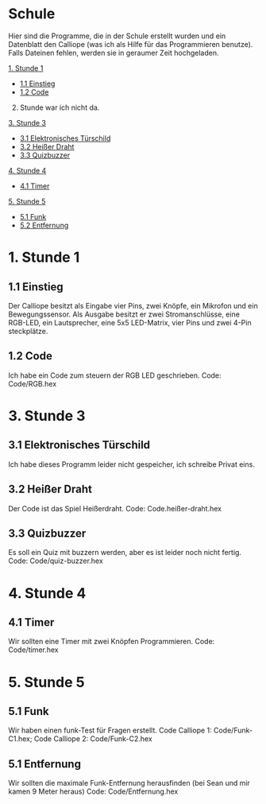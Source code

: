 # Schule

Hier sind die Programme, die in der Schule erstellt wurden und ein Datenblatt den Calliope (was ich als Hilfe für das Programmieren benutze). Falls Dateinen fehlen, werden sie in geraumer Zeit hochgeladen.

[1. Stunde 1](#1-stunde-1)
* [1.1 Einstieg](#11-einstieg)
* [1.2 Code](#12-code)

2. Stunde war ich nicht da.

[3. Stunde 3](#3-stunde-3)
* [3.1 Elektronisches Türschild](#31-elektronisches-türschild)
* [3.2 Heißer Draht](#32-heißer-draht)
* [3.3 Quizbuzzer](#33-quizbuzzer)

[4. Stunde 4](#4-stunde-4)
* [4.1 Timer](#41-timer)

[5. Stunde 5](#5-stunde-5)
* [5.1 Funk](#51-funk)
* [5.2 Entfernung](#52-entfernung)

# 1. Stunde 1
## 1.1 Einstieg
Der Calliope besitzt als Eingabe vier Pins, zwei Knöpfe, ein Mikrofon und ein Bewegungssensor. Als Ausgabe besitzt er zwei Stromanschlüsse, eine RGB-LED, ein Lautsprecher, eine 5x5 LED-Matrix, vier Pins und zwei 4-Pin steckplätze.

## 1.2 Code
Ich habe ein Code zum steuern der RGB LED geschrieben. Code: Code/RGB.hex

# 3. Stunde 3
## 3.1 Elektronisches Türschild
Ich habe dieses Programm leider nicht gespeicher, ich schreibe Privat eins.

## 3.2 Heißer Draht
Der Code ist das Spiel Heißerdraht. Code: Code.heißer-draht.hex

## 3.3 Quizbuzzer
Es soll ein Quiz mit buzzern werden, aber es ist leider noch nicht fertig. Code: Code/quiz-buzzer.hex

# 4. Stunde 4
## 4.1 Timer
Wir sollten eine Timer mit zwei Knöpfen Programmieren. Code: Code/timer.hex

# 5. Stunde 5
## 5.1 Funk
Wir haben einen funk-Test für Fragen erstellt.
Code Calliope 1: Code/Funk-C1.hex; 
Code Calliope 2: Code/Funk-C2.hex

## 5.1 Entfernung
Wir sollten die maximale Funk-Entfernung herausfinden (bei Sean und mir kamen 9 Meter heraus) Code: Code/Entfernung.hex
